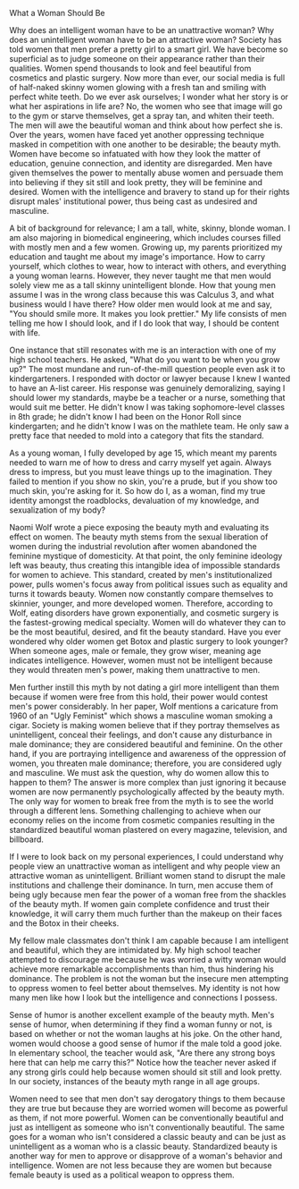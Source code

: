 What a Woman Should Be

Why does an intelligent woman have to be an unattractive woman? Why does
an unintelligent woman have to be an attractive woman? Society has told
women that men prefer a pretty girl to a smart girl. We have become so
superficial as to judge someone on their appearance rather than their
qualities. Women spend thousands to look and feel beautiful from
cosmetics and plastic surgery. Now more than ever, our social media is
full of half-naked skinny women glowing with a fresh tan and smiling
with perfect white teeth. Do we ever ask ourselves; I wonder what her
story is or what her aspirations in life are? No, the women who see that
image will go to the gym or starve themselves, get a spray tan, and
whiten their teeth. The men will awe the beautiful woman and think about
how perfect she is. Over the years, women have faced yet another
oppressing technique masked in competition with one another to be
desirable; the beauty myth. Women have become so infatuated with how
they look the matter of education, genuine connection, and identity are
disregarded. Men have given themselves the power to mentally abuse women
and persuade them into believing if they sit still and look pretty, they
will be feminine and desired. Women with the intelligence and bravery to
stand up for their rights disrupt males\' institutional power, thus
being cast as undesired and masculine.

A bit of background for relevance; I am a tall, white, skinny, blonde
woman. I am also majoring in biomedical engineering, which includes
courses filled with mostly men and a few women. Growing up, my parents
prioritized my education and taught me about my image\'s importance. How
to carry yourself, which clothes to wear, how to interact with others,
and everything a young woman learns. However, they never taught me that
men would solely view me as a tall skinny unintelligent blonde. How that
young men assume I was in the wrong class because this was Calculus 3,
and what business would I have there? How older men would look at me and
say, \"You should smile more. It makes you look prettier.\" My life
consists of men telling me how I should look, and if I do look that way,
I should be content with life.

One instance that still resonates with me is an interaction with one of
my high school teachers. He asked, \"What do you want to be when you
grow up?\" The most mundane and run-of-the-mill question people even ask
it to kindergarteners. I responded with doctor or lawyer because I knew
I wanted to have an A-list career. His response was genuinely
demoralizing, saying I should lower my standards, maybe be a teacher or
a nurse, something that would suit me better. He didn\'t know I was
taking sophomore-level classes in 8th grade; he didn\'t know I had been
on the Honor Roll since kindergarten; and he didn\'t know I was on the
mathlete team. He only saw a pretty face that needed to mold into a
category that fits the standard.

As a young woman, I fully developed by age 15, which meant my parents
needed to warn me of how to dress and carry myself yet again. Always
dress to impress, but you must leave things up to the imagination. They
failed to mention if you show no skin, you\'re a prude, but if you show
too much skin, you\'re asking for it. So how do I, as a woman, find my
true identity amongst the roadblocks, devaluation of my knowledge, and
sexualization of my body?

Naomi Wolf wrote a piece exposing the beauty myth and evaluating its
effect on women. The beauty myth stems from the sexual liberation of
women during the industrial revolution after women abandoned the
feminine mystique of domesticity. At that point, the only feminine
ideology left was beauty, thus creating this intangible idea of
impossible standards for women to achieve. This standard, created by
men\'s institutionalized power, pulls women\'s focus away from political
issues such as equality and turns it towards beauty. Women now
constantly compare themselves to skinnier, younger, and more developed
women. Therefore, according to Wolf, eating disorders have grown
exponentially, and cosmetic surgery is the fastest-growing medical
specialty. Women will do whatever they can to be the most beautiful,
desired, and fit the beauty standard. Have you ever wondered why older
women get Botox and plastic surgery to look younger? When someone ages,
male or female, they grow wiser, meaning age indicates intelligence.
However, women must not be intelligent because they would threaten
men\'s power, making them unattractive to men.

Men further instill this myth by not dating a girl more intelligent than
them because if women were free from this hold, their power would
contest men\'s power considerably. In her paper, Wolf mentions a
caricature from 1960 of an \"Ugly Feminist\" which shows a masculine
woman smoking a cigar. Society is making women believe that if they
portray themselves as unintelligent, conceal their feelings, and don\'t
cause any disturbance in male dominance; they are considered beautiful
and feminine. On the other hand, if you are portraying intelligence and
awareness of the oppression of women, you threaten male dominance;
therefore, you are considered ugly and masculine. We must ask the
question, why do women allow this to happen to them? The answer is more
complex than just ignoring it because women are now permanently
psychologically affected by the beauty myth. The only way for women to
break free from the myth is to see the world through a different lens.
Something challenging to achieve when our economy relies on the income
from cosmetic companies resulting in the standardized beautiful woman
plastered on every magazine, television, and billboard.

If I were to look back on my personal experiences, I could understand
why people view an unattractive woman as intelligent and why people view
an attractive woman as unintelligent. Brilliant women stand to disrupt
the male institutions and challenge their dominance. In turn, men accuse
them of being ugly because men fear the power of a woman free from the
shackles of the beauty myth. If women gain complete confidence and trust
their knowledge, it will carry them much further than the makeup on
their faces and the Botox in their cheeks.

My fellow male classmates don\'t think I am capable because I am
intelligent and beautiful, which they are intimidated by. My high school
teacher attempted to discourage me because he was worried a witty woman
would achieve more remarkable accomplishments than him, thus hindering
his dominance. The problem is not the woman but the insecure men
attempting to oppress women to feel better about themselves. My identity
is not how many men like how I look but the intelligence and connections
I possess.

Sense of humor is another excellent example of the beauty myth. Men\'s
sense of humor, when determining if they find a woman funny or not, is
based on whether or not the woman laughs at his joke. On the other hand,
women would choose a good sense of humor if the male told a good joke.
In elementary school, the teacher would ask, \"Are there any strong boys
here that can help me carry this?\" Notice how the teacher never asked
if any strong girls could help because women should sit still and look
pretty. In our society, instances of the beauty myth range in all age
groups.

Women need to see that men don\'t say derogatory things to them because
they are true but because they are worried women will become as powerful
as them, if not more powerful. Women can be conventionally beautiful and
just as intelligent as someone who isn\'t conventionally beautiful. The
same goes for a woman who isn\'t considered a classic beauty and can be
just as unintelligent as a woman who is a classic beauty. Standardized
beauty is another way for men to approve or disapprove of a woman\'s
behavior and intelligence. Women are not less because they are women but
because female beauty is used as a political weapon to oppress them.
